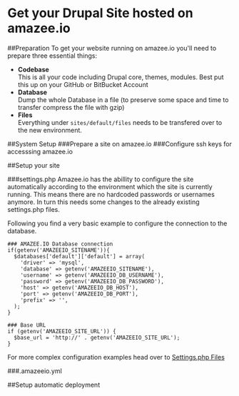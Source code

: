 # Get your Drupal Site hosted on amazee.io

##Preparation
To get your website running on amazee.io you'll need to prepare three essential things:
- **Codebase**  
This is all your code including Drupal core, themes, modules. Best put this up on your GitHub or BitBucket Account
- **Database**  
Dump the whole Database in a file (to preserve some space and time to transfer compress the file with gzip)
- **Files**  
Everything under `sites/default/files` needs to be transfered over to the new environment.

##System Setup
###Prepare a site on amazee.io
###Configure ssh keys for accesssing amazee.io

##Setup your site

###settings.php
Amazee.io has the abillity to configure the site automatically according to the environment which the site is currently running. This means there are no hardcoded passwords or usernames anymore. In turn this needs some changes to the already existing settings.php files.

Following you find a very basic example to configure the connection to the database.

```
### AMAZEE.IO Database connection
if(getenv('AMAZEEIO_SITENAME')){
  $databases['default']['default'] = array(
    'driver' => 'mysql',
    'database' => getenv('AMAZEEIO_SITENAME'),
    'username' => getenv('AMAZEEIO_DB_USERNAME'),
    'password' => getenv('AMAZEEIO_DB_PASSWORD'),
    'host' => getenv('AMAZEEIO_DB_HOST'),
    'port' => getenv('AMAZEEIO_DB_PORT'),
    'prefix' => '',
  );
}

### Base URL
if (getenv('AMAZEEIO_SITE_URL')) {
  $base_url = 'http://' . getenv('AMAZEEIO_SITE_URL');
}
```

For more complex configuration examples head over to [Settings.php Files](./drupal/settingsphpfiles.html)



###.amazeeio.yml


##Setup automatic deployment
